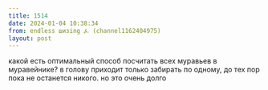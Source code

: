 ```yaml
---
title: 1514
date: 2024-01-04 10:38:34
from: endless шизing ⍼ (channel1162404975)
layout: post
---
```


какой есть оптимальный способ посчитать всех муравьев в муравейнике? в голову приходит только забирать по одному, до тех пор пока не останется никого. но это очень долго
